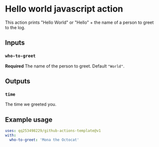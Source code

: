 # Hello world javascript action

This action prints "Hello World" or "Hello" + the name of a person to greet to the log.

## Inputs

### `who-to-greet`

**Required** The name of the person to greet. Default `"World"`.

## Outputs

### `time`

The time we greeted you.

## Example usage

```yaml
uses: qq253498229/github-actions-template@v1
with:
  who-to-greet: 'Mona the Octocat'
```
